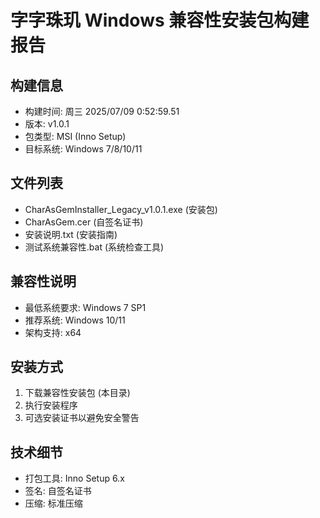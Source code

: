 # 字字珠玑 Windows 兼容性安装包构建报告

## 构建信息
- 构建时间: 周三 2025/07/09  0:52:59.51
- 版本: v1.0.1
- 包类型: MSI (Inno Setup)
- 目标系统: Windows 7/8/10/11

## 文件列表
- CharAsGemInstaller_Legacy_v1.0.1.exe (安装包)
- CharAsGem.cer (自签名证书)
- 安装说明.txt (安装指南)
- 测试系统兼容性.bat (系统检查工具)

## 兼容性说明
- 最低系统要求: Windows 7 SP1
- 推荐系统: Windows 10/11
- 架构支持: x64

## 安装方式
1. 下载兼容性安装包 (本目录)
2. 执行安装程序
3. 可选安装证书以避免安全警告

## 技术细节
- 打包工具: Inno Setup 6.x
- 签名: 自签名证书
- 压缩: 标准压缩
